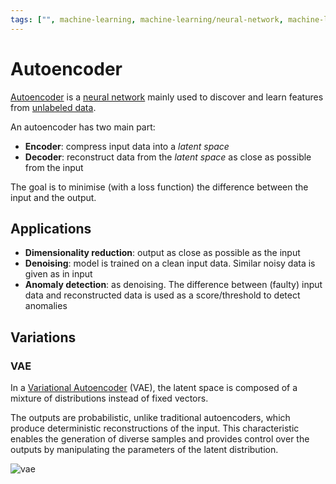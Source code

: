 ```yaml
---
tags: ["", machine-learning, machine-learning/neural-network, machine-learning/unsupervised-lear]
---
```


# Autoencoder 

[Autoencoder](https://en.wikipedia.org/wiki/Autoencoder) is a [neural network](/engineering/machine-learning/neural-network/neural-network.md) mainly used to discover and learn features from [unlabeled data](/engineering/machine-learning/learning-paradigms/unsupervised-learning.md).

An autoencoder has two main part:
- **Encoder**: compress input data into a *latent space* 
- **Decoder**: reconstruct data from the *latent space* as close as possible from the input

The goal is to minimise (with a loss function) the difference between the input and the output.

## Applications

- **Dimensionality reduction**: output as close as possible​ as the input
- **Denoising**: model is trained on a clean input data. Similar noisy data is given as in input
- **Anomaly detection**: as denoising. The difference between (faulty) input data and reconstructed data is used as a score/threshold to detect anomalies

## Variations

### VAE

In a [Variational Autoencoder](https://en.wikipedia.org/wiki/Variational_autoencoder) (VAE), the latent space is composed of a mixture of distributions instead of fixed vectors.

The outputs are probabilistic, unlike traditional autoencoders, which produce deterministic reconstructions of the input. This characteristic enables the generation of diverse samples and provides control over the outputs by manipulating the parameters of the latent distribution.

![vae](/assets/vae.png)

